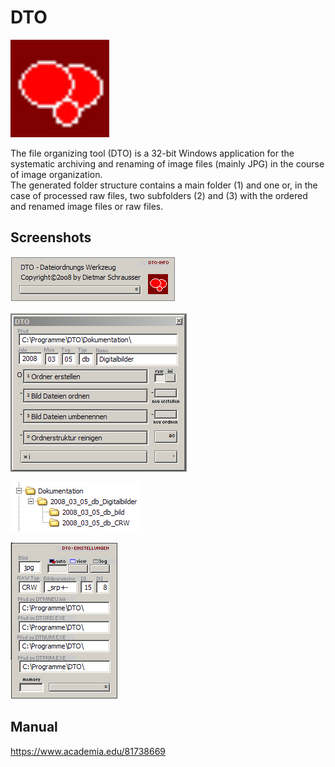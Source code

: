 # DTO
![figure.\label{DTO}](DTO.jpg)

The file organizing tool (DTO) is a 32-bit Windows application for the systematic archiving and renaming of image files (mainly JPG) in the course of image organization.  
The generated folder structure contains a main folder (1) and one or, in the case of processed raw files, two subfolders (2) and (3) with the ordered and renamed image files or raw files.

## Screenshots
![figure.\label{pic1}](pic1.jpg)


![figure.\label{pic2}](pic2.jpg)


![figure.\label{pic3}](pic3.jpg)


![figure.\label{pic4}](pic4.jpg)

## Manual
https://www.academia.edu/81738669
